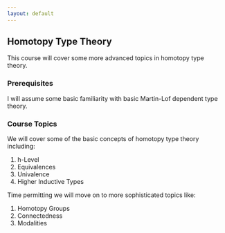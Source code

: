 ```yaml
---
layout: default
---
```


## Homotopy Type Theory

This course will cover some more advanced topics in homotopy type theory.

### Prerequisites

I will assume some basic familiarity with basic Martin-Lof dependent
type theory.

### Course Topics

We will cover some of the basic concepts of homotopy type theory 
including:

1. h-Level
1. Equivalences
1. Univalence
1. Higher Inductive Types

Time permitting we will move on to more sophisticated topics like:

1. Homotopy Groups
1. Connectedness
1. Modalities 
